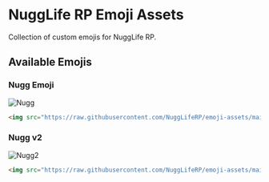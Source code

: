 # NuggLife RP Emoji Assets

Collection of custom emojis for NuggLife RP.

## Available Emojis

### Nugg Emoji
![Nugg](emojis/nugg/FullNugg.png)
```html
<img src="https://raw.githubusercontent.com/NuggLifeRP/emoji-assets/main/emojis/nugg/FullNugg.png" alt="Nugg Emoji" width="50" height="50">
```

### Nugg v2
![Nugg2](emojis/nugg2/emoji_nugg.png)
```html
<img src="https://raw.githubusercontent.com/NuggLifeRP/emoji-assets/main/emojis/nugg2/emoji_nugg.png" alt="Nugg Emoji" width="50" height="50">
```
